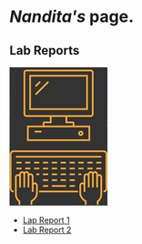# *Nandita's* page. 
## Lab Reports

![Image](github%20index%20image.jpg)

* [Lap Report 1](https://sos-nandita.github.io/cse15l-lab-reports/lab-report-1-week-2.html)
* [Lab Report 2](https://sos-nandita.github.io/cse15l-lab-reports/lab-report-2-week-4.html)
